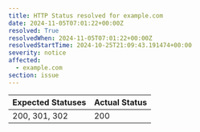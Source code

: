 ```yaml
---
title: HTTP Status resolved for example.com
date: 2024-11-05T07:01:22+00:00Z
resolved: True
resolvedWhen: 2024-11-05T07:01:22+00:00Z
resolvedStartTime: 2024-10-25T21:09:43.191474+00:00
severity: notice
affected:
  - example.com
section: issue
---
```


| Expected Statuses | Actual Status  |
|-------------------|----------------|
| 200, 301, 302 | 200 |
